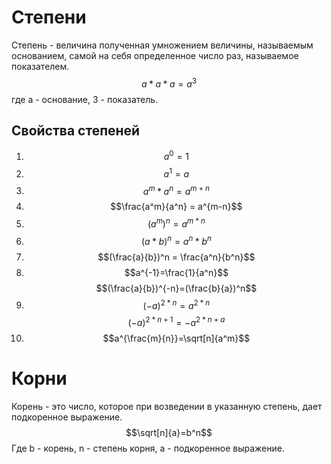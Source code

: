 # Степени
Степень - величина полученная умножением величины, называемым основанием, самой на  себя определенное число раз, называемое показателем.
$$
a * a * a = a^3
$$
где a - основание, 3 - показатель.
## Свойства степеней
1) $$a^0 = 1$$
2) $$a^1 = a$$
3) $$a^m*a^n = a^{m+n}$$
4) $$\frac{a^m}{a^n} = a^{m-n}$$
5) $$(a^m)^n=a^{m*n}$$
6) $$(a*b)^n = a^n*b^n$$
7) $$(\frac{a}{b})^n = \frac{a^n}{b^n}$$
8) $$a^{-1}=\frac{1}{a^n}$$
   $$(\frac{a}{b})^{-n}=(\frac{b}{a})^n$$
9) $$(-a)^{2*n} = a^{2*n}$$
   $$(-a)^{2*n+1}=-a^{2*n+a}$$
10) $$a^{\frac{m}{n}}=\sqrt[n]{a^m}$$
# Корни
Корень - это число, которое при возведении в указанную степень, дает подкоренное выражение.
$$\sqrt[n]{a}=b^n$$
Где b - корень, n - степень корня, a - подкоренное выражение.
